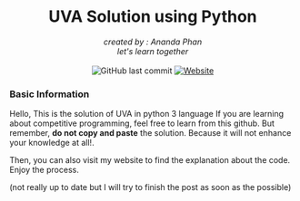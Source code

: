 <h1 align="center">UVA Solution using Python</h1>
<div align="center">
  <i>created by : Ananda Phan<br> let's learn together</i>
  <br>
  <br>
  <img style="pointer-events: none; user-select: none;"alt="GitHub last commit" src="https://img.shields.io/github/last-commit/anandaphan/uva-python">
  <a href="https://anandaphan.com"><img alt="Website" src="https://img.shields.io/website?label=visit%20my%20website&up_message=here&url=https%3A%2F%2Fanandaphan.com"></a>
  
  
</div>

### Basic Information
Hello,
This is the solution of UVA in python 3 language
If you are learning about competitive programming,
feel free to learn from this github.
But remember, **do not copy and paste** the solution. Because it will not enhance your knowledge at all!.


Then, you can also visit my website to find the explanation about the code.
Enjoy the process.


(not really up to date but I will try to finish the post as soon as the possible)
